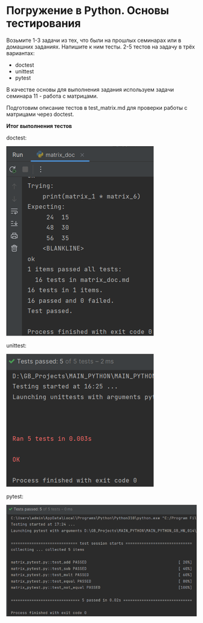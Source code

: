 # Погружение в Python. Основы тестирования

Возьмите 1-3 задачи из тех, что были на прошлых семинарах или в домашних заданиях.
Напишите к ним тесты. 2-5 тестов на задачу в трёх вариантах:
* doctest
* unittest
* pytest

В качестве основы для выполнения задания используем задачи семинара 11 - работа с матрицами.

Подготовим описание тестов в test_matrix.md для проверки работы с матрицами через doctest.

**Итог выполнения тестов**

doctest: 

![img.png](img/img_01.png)

unittest:

![img.png](img/img_02.png)

pytest:

![img.png](img/img_03.png)
